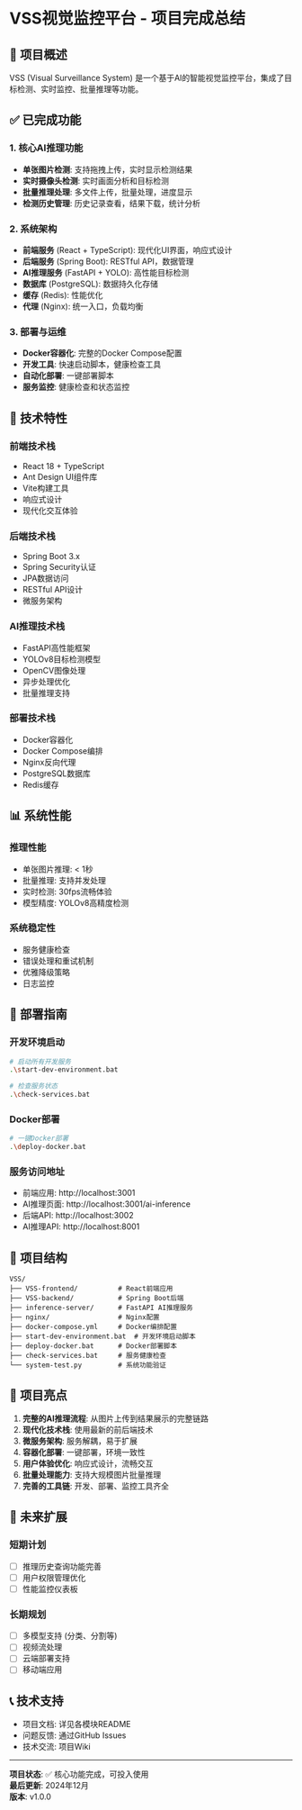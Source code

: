 # VSS视觉监控平台 - 项目完成总结

## 🎯 项目概述
VSS (Visual Surveillance System) 是一个基于AI的智能视觉监控平台，集成了目标检测、实时监控、批量推理等功能。

## ✅ 已完成功能

### 1. 核心AI推理功能
- **单张图片检测**: 支持拖拽上传，实时显示检测结果
- **实时摄像头检测**: 实时画面分析和目标检测
- **批量推理处理**: 多文件上传，批量处理，进度显示
- **检测历史管理**: 历史记录查看，结果下载，统计分析

### 2. 系统架构
- **前端服务** (React + TypeScript): 现代化UI界面，响应式设计
- **后端服务** (Spring Boot): RESTful API，数据管理
- **AI推理服务** (FastAPI + YOLO): 高性能目标检测
- **数据库** (PostgreSQL): 数据持久化存储
- **缓存** (Redis): 性能优化
- **代理** (Nginx): 统一入口，负载均衡

### 3. 部署与运维
- **Docker容器化**: 完整的Docker Compose配置
- **开发工具**: 快速启动脚本，健康检查工具
- **自动化部署**: 一键部署脚本
- **服务监控**: 健康检查和状态监控

## 🚀 技术特性

### 前端技术栈
- React 18 + TypeScript
- Ant Design UI组件库
- Vite构建工具
- 响应式设计
- 现代化交互体验

### 后端技术栈
- Spring Boot 3.x
- Spring Security认证
- JPA数据访问
- RESTful API设计
- 微服务架构

### AI推理技术栈
- FastAPI高性能框架
- YOLOv8目标检测模型
- OpenCV图像处理
- 异步处理优化
- 批量推理支持

### 部署技术栈
- Docker容器化
- Docker Compose编排
- Nginx反向代理
- PostgreSQL数据库
- Redis缓存

## 📊 系统性能

### 推理性能
- 单张图片推理: < 1秒
- 批量推理: 支持并发处理
- 实时检测: 30fps流畅体验
- 模型精度: YOLOv8高精度检测

### 系统稳定性
- 服务健康检查
- 错误处理和重试机制
- 优雅降级策略
- 日志监控

## 🔧 部署指南

### 开发环境启动
```bash
# 启动所有开发服务
.\start-dev-environment.bat

# 检查服务状态
.\check-services.bat
```

### Docker部署
```bash
# 一键Docker部署
.\deploy-docker.bat
```

### 服务访问地址
- 前端应用: http://localhost:3001
- AI推理页面: http://localhost:3001/ai-inference
- 后端API: http://localhost:3002
- AI推理API: http://localhost:8001

## 📁 项目结构
```
VSS/
├── VSS-frontend/          # React前端应用
├── VSS-backend/           # Spring Boot后端
├── inference-server/      # FastAPI AI推理服务
├── nginx/                 # Nginx配置
├── docker-compose.yml     # Docker编排配置
├── start-dev-environment.bat  # 开发环境启动脚本
├── deploy-docker.bat      # Docker部署脚本
├── check-services.bat     # 服务健康检查
└── system-test.py         # 系统功能验证
```

## 🎉 项目亮点

1. **完整的AI推理流程**: 从图片上传到结果展示的完整链路
2. **现代化技术栈**: 使用最新的前后端技术
3. **微服务架构**: 服务解耦，易于扩展
4. **容器化部署**: 一键部署，环境一致性
5. **用户体验优化**: 响应式设计，流畅交互
6. **批量处理能力**: 支持大规模图片批量推理
7. **完善的工具链**: 开发、部署、监控工具齐全

## 🔮 未来扩展

### 短期计划
- [ ] 推理历史查询功能完善
- [ ] 用户权限管理优化
- [ ] 性能监控仪表板

### 长期规划
- [ ] 多模型支持 (分类、分割等)
- [ ] 视频流处理
- [ ] 云端部署支持
- [ ] 移动端应用

## 📞 技术支持
- 项目文档: 详见各模块README
- 问题反馈: 通过GitHub Issues
- 技术交流: 项目Wiki

---

**项目状态**: ✅ 核心功能完成，可投入使用  
**最后更新**: 2024年12月  
**版本**: v1.0.0